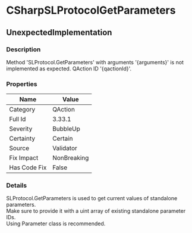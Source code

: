 ﻿---  
uid: Validator_3_33_1  
---

# CSharpSLProtocolGetParameters

## UnexpectedImplementation

### Description

Method 'SLProtocol.GetParameters' with arguments '{arguments}' is not implemented as expected. QAction ID '{qactionId}'.

### Properties

| Name         | Value       |
| ------------ | ----------- |
| Category     | QAction     |
| Full Id      | 3.33.1      |
| Severity     | BubbleUp    |
| Certainty    | Certain     |
| Source       | Validator   |
| Fix Impact   | NonBreaking |
| Has Code Fix | False       |

### Details

SLProtocol.GetParameters is used to get current values of standalone parameters.  
Make sure to provide it with a uint array of existing standalone parameter IDs.  
Using Parameter class is recommended.
